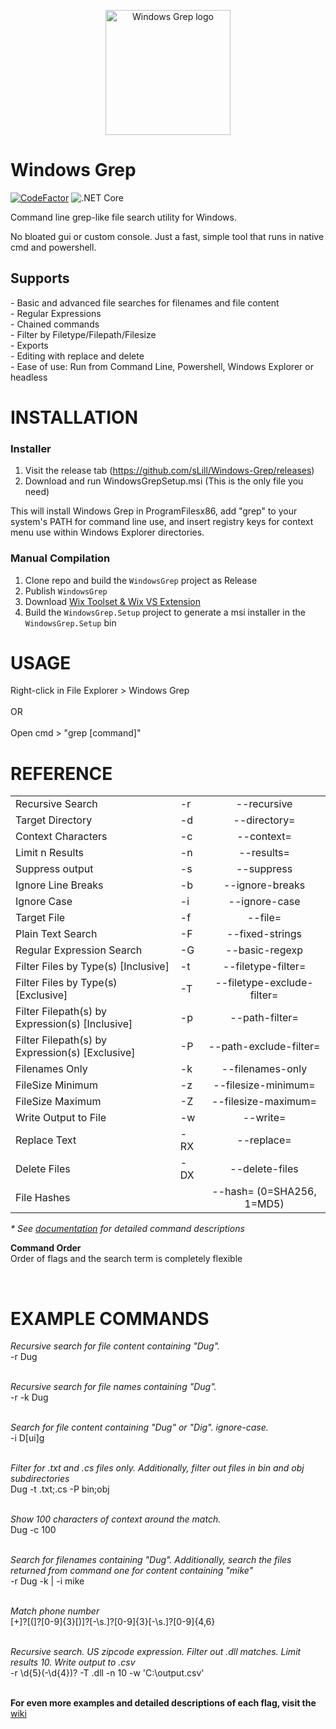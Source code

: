 <p align="center">
    <img src="https://i.imgur.com/15SNWH7.png" alt="Windows Grep logo" width="200" height="200">
</p>

<h1>Windows Grep</h1> 

[![CodeFactor](https://www.codefactor.io/repository/github/slill/windows-grep/badge)](https://www.codefactor.io/repository/github/slill/windows-grep)
![.NET Core](https://github.com/sLill/Windows-Grep/workflows/.NET/badge.svg)

Command line grep-like file search utility for Windows. 

No bloated gui or custom console. Just a fast, simple tool that runs in native cmd and powershell. </br>

<h2>Supports</h2>
- Basic and advanced file searches for filenames and file content</br>
- Regular Expressions</br>
- Chained commands</br>
- Filter by Filetype/Filepath/Filesize</br>
- Exports</br>
- Editing with replace and delete</br>
- Ease of use: Run from Command Line, Powershell, Windows Explorer or headless</br>

<h1>INSTALLATION</h1>

<h3>Installer</h2>

1. Visit the release tab (https://github.com/sLill/Windows-Grep/releases)
2. Download and run WindowsGrepSetup.msi (This is the only file you need)

This will install Windows Grep in ProgramFilesx86, add "grep" to your system's PATH for command line use, and insert registry keys for context menu use within Windows Explorer directories.

<h3>Manual Compilation</h2>

1. Clone repo and build the `WindowsGrep` project as Release
2. Publish `WindowsGrep`
3. Download [Wix Toolset & Wix VS Extension](https://wixtoolset.org/docs/wix3/)
4. Build the `WindowsGrep.Setup` project to generate a msi installer in the `WindowsGrep.Setup` bin

<h1>USAGE</h1>
Right-click in File Explorer > Windows Grep
<br/><br/>
OR
<br/><br/>
Open cmd > "grep [command]" <br/>

<h1>REFERENCE</h1>

|                           |    |                       |
| ------------------------- | -- | :-------------------: |
| Recursive Search          | -r | --recursive           |
| Target Directory          | -d | --directory=          |
| Context Characters        | -c | --context=            |
| Limit n Results           | -n | --results=            |
| Suppress output           | -s | --suppress            |
| Ignore Line Breaks        | -b | --ignore-breaks       |
| Ignore Case               | -i | --ignore-case         |
| Target File               | -f | --file=               |
| Plain Text Search         | -F | --fixed-strings       |
| Regular Expression Search | -G | --basic-regexp        |
| Filter Files by Type(s) [Inclusive]    | -t | --filetype-filter=    |
| Filter Files by Type(s) [Exclusive]    | -T | --filetype-exclude-filter= |
| Filter Filepath(s) by Expression(s) [Inclusive]    | -p | --path-filter=    |
| Filter Filepath(s) by Expression(s) [Exclusive]    | -P | --path-exclude-filter= |
| Filenames Only            | -k | --filenames-only      |
| FileSize Minimum          | -z | --filesize-minimum=   |
| FileSize Maximum          | -Z | --filesize-maximum=   |
| Write Output to File      | -w | --write=              |
| Replace Text              | -RX| --replace=            |
| Delete Files              | -DX| --delete-files        |
| File Hashes               |    | --hash=  (0=SHA256, 1=MD5)     |


<i>* See <a href="https://github.com/sLill/Windows-Grep/wiki/WindowsGrep.CommandFlags">documentation</a> for detailed command descriptions </i>

<b>Command Order</b></br>
Order of flags and the search term is completely flexible

<br/>

<h1>EXAMPLE COMMANDS</h1>

<i>Recursive search for file content containing "Dug".</i><br/>
-r Dug
<br/><br/>

<i>Recursive search for file names containing "Dug".</i><br/>
-r -k Dug
<br/><br/>

<i>Search for file content containing "Dug" or "Dig". ignore-case.</i><br/>
-i D[ui]g
<br/><br/>

<i>Filter for .txt and .cs files only. Additionally, filter out files in bin and obj subdirectories</i><br/>
Dug -t .txt;.cs -P bin;obj
<br/><br/>

<i>Show 100 characters of context around the match.</i><br/>
Dug -c 100
<br/><br/>

<i>Search for filenames containing "Dug". Additionally, search the files returned from command one for content containing "mike"</i><br/>
-r Dug -k | -i mike
<br/><br/>

<i>Match phone number</i><br/>
[\+]?[(]?[0-9]{3}[)]?[-\s\.]?[0-9]{3}[-\s\.]?[0-9]{4,6}
<br/><br/>

<i>Recursive search. US zipcode expression. Filter out .dll matches. Limit results 10. Write output to .csv</i><br/>
-r \d{5}(-\d{4})? -T .dll -n 10 -w 'C:\output.csv'
<br/><br/>


<b>For even more examples and detailed descriptions of each flag, visit the</b> <a href="https://github.com/sLill/Windows-Grep/wiki/WindowsGrep.CommandFlags">wiki</a>

